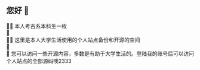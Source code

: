 ## 您好 👋

🙋‍♀️ 本人考古系本科生一枚<br>
🌈 <br>
👩‍💻 这里是本人大学生活使用的个人站点备份和开源的空间<br>
🍿 <br>
🧙 您可以访问一些开源内容，多数是有助于大学生活的。登陆我的账号后可以访问个人站点的全部源码噢2333

